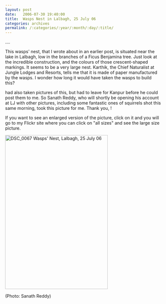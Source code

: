 ```yaml
---
layout: post
date:	2006-07-30 19:40:00
title:  Wasps Nest in Lalbagh, 25 July 06
categories: archives
permalink: /:categories/:year/:month/:day/:title/
---
```

....

This wasps' nest, that I wrote about in an earlier post, is situated near the lake in Lalbagh, low in the branches of a Ficus Benjamina tree. Just look at the incredible construction, and the colours of those crescent-shaped markings. It seems to be a very large nest. Karthik, the Chief Naturalist at Jungle Lodges and Resorts, tells me that it is made of paper manufactured by the wasps. I wonder how long it would have taken the wasps to build this?


<LJ user="Sainath"> had also taken pictures of this, but had to leave for Kanpur before he could post them to me. So Sanath Reddy, who will shortly be opening his account at LJ with other pictures, including some fantastic ones of squirrels shot this same morning, took this picture for me. Thank you, <lj user="sanath">!

If you want to see an enlarged version of the picture, click on it and you will go to my Flickr site where you can click on "all sizes" and see the large size picture.



<A title="Photo Sharing" href="http://www.flickr.com/photos/86494503@N00/201599611/"><IMG height=500 alt="DSC_0067 Wasps' Nest, Lalbagh, 25 July 06" src="http://static.flickr.com/75/201599611_02c3bf1400.jpg" width=332></A>



(Photo: Sanath Reddy)
